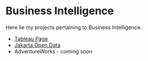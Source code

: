 # Business Intelligence
Here lie my projects pertaining to Business Intelligence.

- [Tableau Page](https://public.tableau.com/app/profile/fakhri.nurrahmadi)
- [Jakarta Open Data](https://datastudio.google.com/reporting/18b51ab4-5b0f-4f1b-a0ef-587bd8203399/page/huv4C)
- AdventureWorks - coming soon